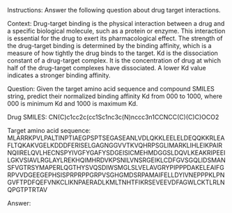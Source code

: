Instructions: Answer the following question about drug target interactions.

Context: Drug-target binding is the physical interaction between a drug and a specific biological molecule, such as a protein or enzyme. This interaction is essential for the drug to exert its pharmacological effect. The strength of the drug-target binding is determined by the binding affinity, which is a measure of how tightly the drug binds to the target. Kd is the dissociation constant of a drug-target complex. It is the concentration of drug at which half of the drug-target complexes have dissociated. A lower Kd value indicates a stronger binding affinity.

Question: Given the target amino acid sequence and compound SMILES string, predict their normalized binding affinity Kd from 000 to 1000, where 000 is minimum Kd and 1000 is maximum Kd.

Drug SMILES: CN(C)c1cc2c(cc1Sc1nc3c(N)nccc3n1CCNCC(C)(C)C)OCO2

Target amino acid sequence: MLARRKPVLPALTINPTIAEGPSPTSEGASEANLVDLQKKLEELELDEQQKKRLEAFLTQKAKVGELKDDDFERISELGAGNGGVVTKVQHRPSGLIMARKLIHLEIKPAIRNQIIRELQVLHECNSPYIVGFYGAFYSDGEISICMEHMDGGSLDQVLKEAKRIPEEILGKVSIAVLRGLAYLREKHQIMHRDVKPSNILVNSRGEIKLCDFGVSGQLIDSMANSFVGTRSYMAPERLQGTHYSVQSDIWSMGLSLVELAVGRYPIPPPDAKELEAIFGRPVVDGEEGEPHSISPRPRPPGRPVSGHGMDSRPAMAIFELLDYIVNEPPPKLPNGVFTPDFQEFVNKCLIKNPAERADLKMLTNHTFIKRSEVEEVDFAGWLCKTLRLNQPGTPTRTAV

Answer: 